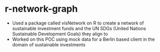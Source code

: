 # r-network-graph


<ul>
  <li> Used a package called visNetwork on R to create a network of sustainable investment funds and the UN SDGs (United Nations Sustainable Development Goals) they align to
  <li> Worked on this POC using mock data for a Berlin based client in the domain of sustainable investments
</ul>

